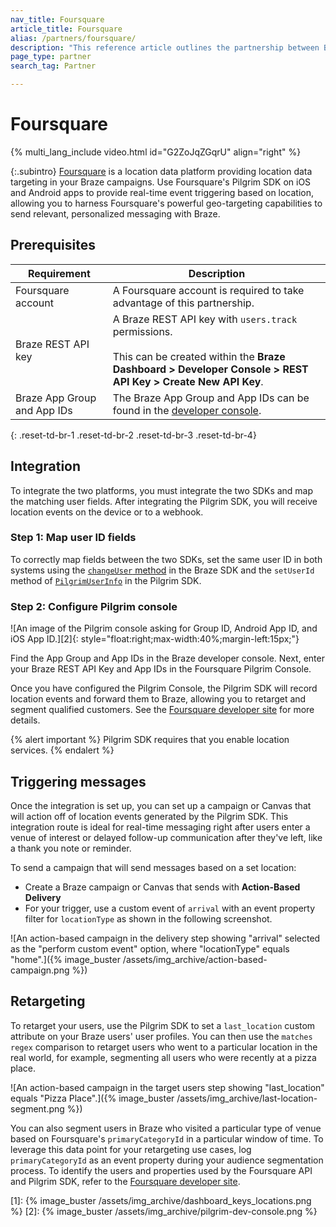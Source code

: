 ```yaml
---
nav_title: Foursquare
article_title: Foursquare
alias: /partners/foursquare/
description: "This reference article outlines the partnership between Braze and Foursquare, a location data platform, providing real-time event triggering based on location."
page_type: partner
search_tag: Partner

---
```


# Foursquare

{% multi_lang_include video.html id="G2ZoJqZGqrU" align="right" %}

{:.subintro}
[Foursquare](https://foursquare.com/) is a location data platform providing location data targeting in your Braze campaigns. Use Foursquare's Pilgrim SDK on iOS and Android apps to provide real-time event triggering based on location, allowing you to harness Foursquare's powerful geo-targeting capabilities to send relevant, personalized messaging with Braze.

## Prerequisites

| Requirement | Description |
|---|---|
| Foursquare account | A Foursquare account is required to take advantage of this partnership. |
| Braze REST API key | A Braze REST API key with `users.track` permissions. <br><br> This can be created within the **Braze Dashboard > Developer Console > REST API Key > Create New API Key**. |
| Braze App Group and App IDs | The Braze App Group and App IDs can be found in the [developer console]({{site.baseurl}}/api/api_key/). |
{: .reset-td-br-1 .reset-td-br-2 .reset-td-br-3  .reset-td-br-4}

## Integration

To integrate the two platforms, you must integrate the two SDKs and map the matching user fields. After integrating the Pilgrim SDK, you will receive location events on the device or to a webhook. 

### Step 1: Map user ID fields

To correctly map fields between the two SDKs, set the same user ID in both systems using the [`changeUser` method]({{site.baseurl}}/developer_guide/platform_integration_guides/web/analytics/setting_user_ids/#setting-user-ids) in the Braze SDK and the `setUserId` method of [`PilgrimUserInfo`](https://developer.foursquare.com/docs/pilgrim-sdk/advanced-setup-guide#custom-user-data) in the Pilgrim SDK.

### Step 2: Configure Pilgrim console
![An image of the Pilgrim console asking for Group ID, Android App ID, and iOS App ID.][2]{: style="float:right;max-width:40%;margin-left:15px;"}

Find the App Group and App IDs in the Braze developer console. Next, enter your Braze REST API Key and App IDs in the Foursquare Pilgrim Console.

Once you have configured the Pilgrim Console, the Pilgrim SDK will record location events and forward them to Braze, allowing you to retarget and segment qualified customers. See the [Foursquare developer site](https://developer.foursquare.com/) for more details.

{% alert important %}
Pilgrim SDK requires that you enable location services.
{% endalert %}

## Triggering messages

Once the integration is set up, you can set up a campaign or Canvas that will action off of location events generated by the Pilgrim SDK. This integration route is ideal for real-time messaging right after users enter a venue of interest or delayed follow-up communication after they've left, like a thank you note or reminder.

To send a campaign that will send messages based on a set location:
- Create a Braze campaign or Canvas that sends with **Action-Based Delivery**
- For your trigger, use a custom event of `arrival` with an event property filter for `locationType` as shown in the following screenshot.

![An action-based campaign in the delivery step showing "arrival" selected as the "perform custom event" option, where "locationType" equals "home".]({% image_buster /assets/img_archive/action-based-campaign.png %})

## Retargeting

To retarget your users, use the Pilgrim SDK to set a `last_location` custom attribute on your Braze users' user profiles. You can then use the `matches regex` comparison to retarget users who went to a particular location in the real world, for example, segmenting all users who were recently at a pizza place.

![An action-based campaign in the target users step showing "last_location" equals "Pizza Place".]({% image_buster /assets/img_archive/last-location-segment.png %})

You can also segment users in Braze who visited a particular type of venue based on Foursquare's `primaryCategoryId` in a particular window of time. To leverage this data point for your retargeting use cases, log `primaryCategoryId` as an event property during your audience segmentation process. To identify the users and properties used by the Foursquare API and Pilgrim SDK, refer to the [Foursquare developer site](https://developer.foursquare.com/).

[1]: {% image_buster /assets/img_archive/dashboard_keys_locations.png %}
[2]: {% image_buster /assets/img_archive/pilgrim-dev-console.png %}